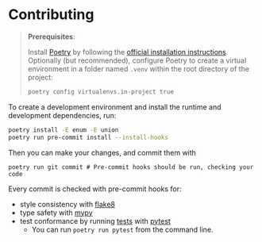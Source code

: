 # Contributing

> **Prerequisites**:
>
> Install [Poetry](https://github.com/python-poetry/poetry) by following the [official installation instructions](https://github.com/python-poetry/poetry#installation). Optionally (but recommended), configure Poetry to create a virtual environment in a folder named `.venv` within the root directory of the project:
>
> ```bash
> poetry config virtualenvs.in-project true
> ```

To create a development environment and install the runtime and development dependencies, run:

```bash
poetry install -E enum -E union
poetry run pre-commit install --install-hooks
```

Then you can make your changes, and commit them with

```
poetry run git commit # Pre-commit hooks should be run, checking your code
```

Every commit is checked with pre-commit hooks for:

- style consistency with [flake8](https://flake8.pycqa.org/en/latest/manpage.html)
- type safety with [mypy](http://mypy-lang.org/)
- test conformance by running [tests](./tests) with [pytest](https://docs.pytest.org/en/latest/)
  - You can run `poetry run pytest` from the command line.
